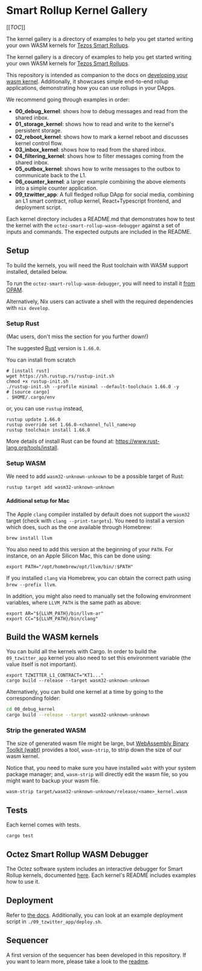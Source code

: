 # Smart Rollup Kernel Gallery

[[_TOC_]]

The kernel gallery is a directory of examples to help you get started writing your own WASM kernels for [Tezos Smart Rollups](http://tezos.gitlab.io/alpha/smart_rollups.html).

The kernel gallery is a direcory of examples to help you get started writing
your own WASM kernels for [Tezos Smart Rollups](http://tezos.gitlab.io/alpha/smart_rollups.html).

This repository is intended as companion to the docs on [developing your wasm kernel](http://tezos.gitlab.io/alpha/smart_rollups.html#developing-wasm-kernels). Additionally, it showcases
simple end-to-end rollup applications, demonstrating how you can use rollups in your DApps.

We recommend going through examples in order:
- **00_debug_kernel**: shows how to debug messages and read from the shared inbox.
- **01_storage_kernel**: shows how to read and write to the kernel's persistent storage.
- **02_reboot_kernel**: shows how to mark a kernel reboot and discusses kernel control flow.
- **03_inbox_kernel**: shows how to read from the shared inbox.
- **04_filtering_kernel**: shows how to filter messages coming from the shared inbox.
- **05_outbox_kernel**: shows how to write messages to the outbox to communicate back to the L1.
- **06_counter_kernel**: a larger example combining the above elements into a simple counter application.
- **09_tzwitter_app**: A full fledged rollup DApp for social media, combining an L1 smart contract, rollup kernel, React+Typescript frontend, and deployment script.

Each kernel directory includes a README.md that demonstrates how to test the kernel with the `octez-smart-rollup-wasm-debugger` against a set of inputs and commands. The expected outputs are included in the README.

## Setup

To build the kernels, you will need the Rust toolchain with WASM support installed, detailed below.

To run the `octez-smart-rollup-wasm-debugger`, you will need to install it [from OPAM](https://opam.ocaml.org/packages/octez-smart-rollup-wasm-debugger/).

Alternatively, Nix users can activate a shell with the required dependencies with `nix develop`.

### Setup Rust

(Mac users, don't miss the section for you further down!)

The suggested [Rust](https://www.rust-lang.org/) version is `1.66.0`.

You can install from scratch

```shell
# [install rust]
wget https://sh.rustup.rs/rustup-init.sh
chmod +x rustup-init.sh
./rustup-init.sh --profile minimal --default-toolchain 1.66.0 -y
# [source cargo]
. $HOME/.cargo/env
```

or, you can use `rustup` instead,

```shell
rustup update 1.66.0
rustup override set 1.66.0-<channel_full_name>op
rustup toolchain install 1.66.0
```

More details of install Rust can be found at: https://www.rust-lang.org/tools/install.

### Setup WASM

We need to add `wasm32-unknown-unknown` to be a possible target of Rust:

```shell
rustup target add wasm32-unknown-unknown
```

#### Additional setup for Mac

The Apple `clang` compiler installed by default does not support the `wasm32` target (check with `clang --print-targets`).
You need to install a version which does, such as the one available through Homebrew:

```shell
brew install llvm
```

You also need to add this version at the beginning of your `PATH`. For instance, on an Apple Silicon Mac, this can be done using:

```shell
export PATH="/opt/homebrew/opt/llvm/bin/:$PATH"
```

If you installed `clang` via Homebrew, you can obtain the correct path using `brew --prefix llvm`.

In addition, you might also need to manually set the following environment variables, where `LLVM_PATH` is the same path as above:

```shell
export AR="${LLVM_PATH}/bin/llvm-ar"
export CC="${LLVM_PATH}/bin/clang"
```

## Build the WASM kernels

You can build all the kernels with Cargo. In order to build the `09_tzwitter_app` kernel you also need to set this environment variable (the value itself is not important).

```shell
export TZWITTER_L1_CONTRACT="KT1..."
cargo build --release --target wasm32-unknown-unknown
```

Alternatively, you can build one kernel at a time by going to the corresponding folder:

```bash
cd 00_debug_kernel
cargo build --release --target wasm32-unknown-unknown
```

### Strip the generated WASM

The size of generated wasm file might be large, but [WebAssembly Binary Toolkit (wabt)](https://github.com/WebAssembly/wabt) provides a tool, `wasm-strip`, to strip down the size of our wasm kernel.

Notice that, you need to make sure you have installed `wabt` with your system package manager; and, `wasm-strip` will directly edit the wasm file, so you might want to backup your wasm file.

```shell
wasm-strip target/wasm32-unknown-unknown/release/<name>_kernel.wasm
```

## Tests

Each kernel comes with tests.

```shell
cargo test
```

## Octez Smart Rollup WASM Debugger

The Octez software system includes an interactive debugger for Smart Rollup kernels, documented [here](https://tezos.gitlab.io/alpha/smart_rollups.html#testing-your-kernel). 
Each kernel's README includes examples how to use it.

## Deployment

Refer to [the docs](https://tezos.gitlab.io/alpha/smart_rollups.html#deploying-a-rollup-node). Additionally, 
you can look at an example deployment script in `./09_tzwitter_app/deploy.sh`.

## Sequencer

A first version of the sequencer has been developed in this repository. If you want to learn more, please take a look to the [readme](./09_rust_sequencer/readme.md).
